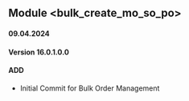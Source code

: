 ## Module <bulk_create_mo_so_po>

#### 09.04.2024
#### Version 16.0.1.0.0
#### ADD
- Initial Commit for Bulk Order Management
